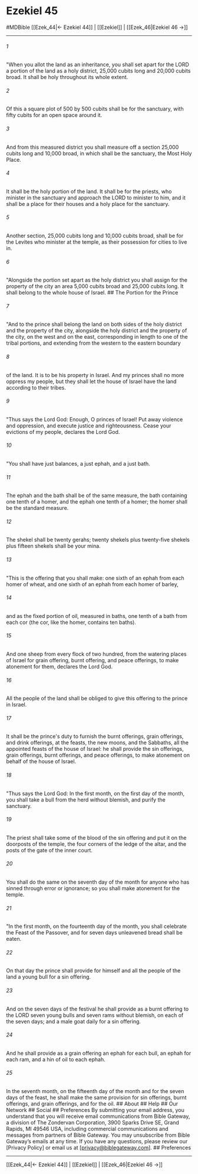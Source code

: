 # Ezekiel 45
#MDBible
[[Ezek_44|← Ezekiel 44]] | [[Ezekiel]] | [[Ezek_46|Ezekiel 46 →]]

***






###### 1 


"When you allot the land as an inheritance, you shall set apart for the LORD a portion of the land as a holy district, 25,000 cubits long and 20,000 cubits broad. It shall be holy throughout its whole extent. 





###### 2 


Of this a square plot of 500 by 500 cubits shall be for the sanctuary, with fifty cubits for an open space around it. 





###### 3 


And from this measured district you shall measure off a section 25,000 cubits long and 10,000 broad, in which shall be the sanctuary, the Most Holy Place. 





###### 4 


It shall be the holy portion of the land. It shall be for the priests, who minister in the sanctuary and approach the LORD to minister to him, and it shall be a place for their houses and a holy place for the sanctuary. 





###### 5 


Another section, 25,000 cubits long and 10,000 cubits broad, shall be for the Levites who minister at the temple, as their possession for cities to live in. 





###### 6 


"Alongside the portion set apart as the holy district you shall assign for the property of the city an area 5,000 cubits broad and 25,000 cubits long. It shall belong to the whole house of Israel. ## The Portion for the Prince 





###### 7 


"And to the prince shall belong the land on both sides of the holy district and the property of the city, alongside the holy district and the property of the city, on the west and on the east, corresponding in length to one of the tribal portions, and extending from the western to the eastern boundary 





###### 8 


of the land. It is to be his property in Israel. And my princes shall no more oppress my people, but they shall let the house of Israel have the land according to their tribes. 





###### 9 


"Thus says the Lord God: Enough, O princes of Israel! Put away violence and oppression, and execute justice and righteousness. Cease your evictions of my people, declares the Lord God. 





###### 10 


"You shall have just balances, a just ephah, and a just bath. 





###### 11 


The ephah and the bath shall be of the same measure, the bath containing one tenth of a homer, and the ephah one tenth of a homer; the homer shall be the standard measure. 





###### 12 


The shekel shall be twenty gerahs; twenty shekels plus twenty-five shekels plus fifteen shekels shall be your mina. 





###### 13 


"This is the offering that you shall make: one sixth of an ephah from each homer of wheat, and one sixth of an ephah from each homer of barley, 





###### 14 


and as the fixed portion of oil, measured in baths, one tenth of a bath from each cor (the cor, like the homer, contains ten baths). 





###### 15 


And one sheep from every flock of two hundred, from the watering places of Israel for grain offering, burnt offering, and peace offerings, to make atonement for them, declares the Lord God. 





###### 16 


All the people of the land shall be obliged to give this offering to the prince in Israel. 





###### 17 


It shall be the prince's duty to furnish the burnt offerings, grain offerings, and drink offerings, at the feasts, the new moons, and the Sabbaths, all the appointed feasts of the house of Israel: he shall provide the sin offerings, grain offerings, burnt offerings, and peace offerings, to make atonement on behalf of the house of Israel. 





###### 18 


"Thus says the Lord God: In the first month, on the first day of the month, you shall take a bull from the herd without blemish, and purify the sanctuary. 





###### 19 


The priest shall take some of the blood of the sin offering and put it on the doorposts of the temple, the four corners of the ledge of the altar, and the posts of the gate of the inner court. 





###### 20 


You shall do the same on the seventh day of the month for anyone who has sinned through error or ignorance; so you shall make atonement for the temple. 





###### 21 


"In the first month, on the fourteenth day of the month, you shall celebrate the Feast of the Passover, and for seven days unleavened bread shall be eaten. 





###### 22 


On that day the prince shall provide for himself and all the people of the land a young bull for a sin offering. 





###### 23 


And on the seven days of the festival he shall provide as a burnt offering to the LORD seven young bulls and seven rams without blemish, on each of the seven days; and a male goat daily for a sin offering. 





###### 24 


And he shall provide as a grain offering an ephah for each bull, an ephah for each ram, and a hin of oil to each ephah. 





###### 25 


In the seventh month, on the fifteenth day of the month and for the seven days of the feast, he shall make the same provision for sin offerings, burnt offerings, and grain offerings, and for the oil. ## About ## Help ## Our Network ## Social ## Preferences By submitting your email address, you understand that you will receive email communications from Bible Gateway, a division of The Zondervan Corporation, 3900 Sparks Drive SE, Grand Rapids, MI 49546 USA, including commercial communications and messages from partners of Bible Gateway. You may unsubscribe from Bible Gateway&rsquo;s emails at any time. If you have any questions, please review our [Privacy Policy] or email us at [privacy@biblegateway.com]. ## Preferences

***

[[Ezek_44|← Ezekiel 44]] | [[Ezekiel]] | [[Ezek_46|Ezekiel 46 →]]

